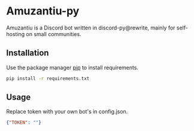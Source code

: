 # Amuzantiu-py
Amuzantiu is a Discord bot written in discord-py@rewrite, mainly for self-hosting on small communities.

## Installation

Use the package manager [pip](https://pip.pypa.io/en/stable/) to install requirements.

```bash
pip install -r requirements.txt
```

## Usage
Replace token with your own bot's in config.json.
```json
{"TOKEN": ""}
```